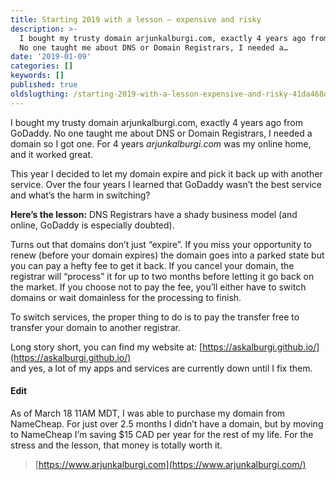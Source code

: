 ```yaml
---
title: Starting 2019 with a lesson — expensive and risky
description: >-
  I bought my trusty domain arjunkalburgi.com, exactly 4 years ago from GoDaddy.
  No one taught me about DNS or Domain Registrars, I needed a…
date: '2019-01-09'
categories: []
keywords: []
published: true
oldslugthing: /starting-2019-with-a-lesson-expensive-and-risky-41da468dde33
---
```


I bought my trusty domain arjunkalburgi.com, exactly 4 years ago from GoDaddy. No one taught me about DNS or Domain Registrars, I needed a domain so I got one. For 4 years _arjunkalburgi.com_ was my online home, and it worked great.

This year I decided to let my domain expire and pick it back up with another service. Over the four years I learned that GoDaddy wasn’t the best service and what’s the harm in switching?

**Here’s the lesson:** DNS Registrars have a shady business model (and online, GoDaddy is especially doubted).

Turns out that domains don’t just “expire”. If you miss your opportunity to renew (before your domain expires) the domain goes into a parked state but you can pay a hefty fee to get it back. If you cancel your domain, the registrar will “process” it for up to two months before letting it go back on the market. If you choose not to pay the fee, you’ll either have to switch domains or wait domainless for the processing to finish.

To switch services, the proper thing to do is to pay the transfer free to transfer your domain to another registrar.

Long story short, you can find my website at: [https://askalburgi.github.io/](https://askalburgi.github.io/)  
and yes, a lot of my apps and services are currently down until I fix them.

#### Edit

As of March 18 11AM MDT, I was able to purchase my domain from NameCheap. For just over 2.5 months I didn’t have a domain, but by moving to NameCheap I’m saving $15 CAD per year for the rest of my life. For the stress and the lesson, that money is totally worth it.

> [https://www.arjunkalburgi.com](https://www.arjunkalburgi.com/)
